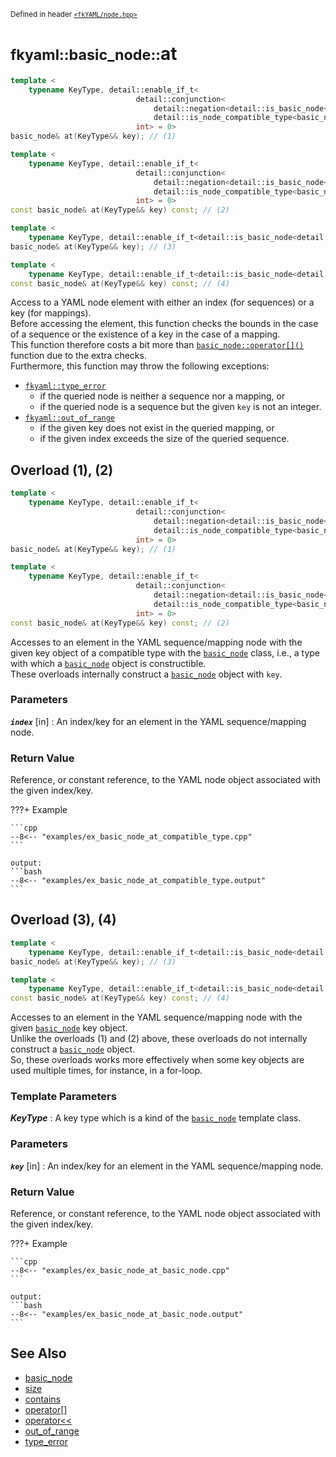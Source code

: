 <small>Defined in header [`<fkYAML/node.hpp>`](https://github.com/fktn-k/fkYAML/blob/develop/include/fkYAML/node.hpp)</small>

# <small>fkyaml::basic_node::</small>at

```cpp
template <
    typename KeyType, detail::enable_if_t<
                            detail::conjunction<
                                detail::negation<detail::is_basic_node<KeyType>>,
                                detail::is_node_compatible_type<basic_node, KeyType>>::value,
                            int> = 0>
basic_node& at(KeyType&& key); // (1)

template <
    typename KeyType, detail::enable_if_t<
                            detail::conjunction<
                                detail::negation<detail::is_basic_node<KeyType>>,
                                detail::is_node_compatible_type<basic_node, KeyType>>::value,
                            int> = 0>
const basic_node& at(KeyType&& key) const; // (2)

template <
    typename KeyType, detail::enable_if_t<detail::is_basic_node<detail::remove_cvref_t<KeyType>>::value, int> = 0>
basic_node& at(KeyType&& key); // (3)

template <
    typename KeyType, detail::enable_if_t<detail::is_basic_node<detail::remove_cvref_t<KeyType>>::value, int> = 0>
const basic_node& at(KeyType&& key) const; // (4)
```

Access to a YAML node element with either an index (for sequences) or a key (for mappings).  
Before accessing the element, this function checks the bounds in the case of a sequence or the existence of a key in the case of a mapping.  
This function therefore costs a bit more than [`basic_node::operator[]()`](operator[].md) function due to the extra checks.  
Furthermore, this function may throw the following exceptions:

* [`fkyaml::type_error`](../exception/type_error.md)
    * if the queried node is neither a sequence nor a mapping, or
    * if the queried node is a sequence but the given `key` is not an integer.
* [`fkyaml::out_of_range`](../exception/out_of_range.md)
    * if the given key does not exist in the queried mapping, or
    * if the given index exceeds the size of the queried sequence.

## Overload (1), (2)  

```cpp
template <
    typename KeyType, detail::enable_if_t<
                            detail::conjunction<
                                detail::negation<detail::is_basic_node<KeyType>>,
                                detail::is_node_compatible_type<basic_node, KeyType>>::value,
                            int> = 0>
basic_node& at(KeyType&& key); // (1)

template <
    typename KeyType, detail::enable_if_t<
                            detail::conjunction<
                                detail::negation<detail::is_basic_node<KeyType>>,
                                detail::is_node_compatible_type<basic_node, KeyType>>::value,
                            int> = 0>
const basic_node& at(KeyType&& key) const; // (2)
```

Accesses to an element in the YAML sequence/mapping node with the given key object of a compatible type with the [`basic_node`](index.md) class, i.e., a type with which a [`basic_node`](index.md) object is constructible.  
These overloads internally construct a [`basic_node`](index.md) object with `key`.  


### **Parameters**

***`index`*** [in]
:   An index/key for an element in the YAML sequence/mapping node.  

### **Return Value**

Reference, or constant reference, to the YAML node object associated with the given index/key.  

???+ Example

    ```cpp
    --8<-- "examples/ex_basic_node_at_compatible_type.cpp"
    ```

    output:
    ```bash
    --8<-- "examples/ex_basic_node_at_compatible_type.output"
    ```

## Overload (3), (4)

```cpp
template <
    typename KeyType, detail::enable_if_t<detail::is_basic_node<detail::remove_cvref_t<KeyType>>::value, int> = 0>
basic_node& at(KeyType&& key); // (3)

template <
    typename KeyType, detail::enable_if_t<detail::is_basic_node<detail::remove_cvref_t<KeyType>>::value, int> = 0>
const basic_node& at(KeyType&& key) const; // (4)
```

Accesses to an element in the YAML sequence/mapping node with the given [`basic_node`](index.md) key object.  
Unlike the overloads (1) and (2) above, these overloads do not internally construct a [`basic_node`](index.md) object.  
So, these overloads works more effectively when some key objects are used multiple times, for instance, in a for-loop.  

### **Template Parameters**

***KeyType***
:   A key type which is a kind of the [`basic_node`](index.md) template class.

### **Parameters**

***`key`*** [in]
:   An index/key for an element in the YAML sequence/mapping node.

### **Return Value**

Reference, or constant reference, to the YAML node object associated with the given index/key.  

???+ Example

    ```cpp
    --8<-- "examples/ex_basic_node_at_basic_node.cpp"
    ```

    output:
    ```bash
    --8<-- "examples/ex_basic_node_at_basic_node.output"
    ```

## **See Also**

* [basic_node](index.md)
* [size](size.md)
* [contains](contains.md)
* [operator[]](operator[].md)
* [operator<<](insertion_operator.md)
* [out_of_range](../exception/out_of_range.md)
* [type_error](../exception/type_error.md)
